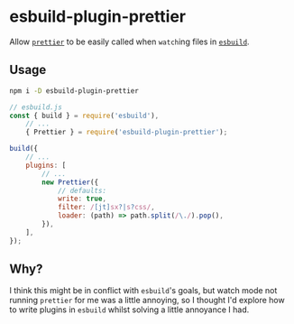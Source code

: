 # esbuild-plugin-prettier

Allow [`prettier`] to be easily called when `watch`ing files in [`esbuild`].

## Usage

```sh
npm i -D esbuild-plugin-prettier
```

```js
// esbuild.js
const { build } = require('esbuild'),
    // ...
    { Prettier } = require('esbuild-plugin-prettier');

build({
    // ...
    plugins: [
        // ...
        new Prettier({
            // defaults:
            write: true,
            filter: /[jt]sx?|s?css/,
            loader: (path) => path.split(/\./).pop(), 
        }),
    ],
});
```

## Why?

I think this might be in conflict with `esbuild`'s goals, but watch mode not running `prettier` for me was a little
annoying, so I thought I'd explore how to write plugins in `esbuild` whilst solving a little annoyance I had.

[`prettier`]: https://prettier.io/
[`esbuild`]: https://esbuild.github.io/